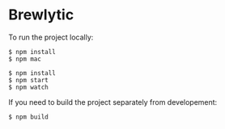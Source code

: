 # Brewlytic

To run the project locally:

```shell
$ npm install
$ npm mac
```

```shell
$ npm install
$ npm start
$ npm watch
```

If you need to build the project separately from developement:

```shell
$ npm build
```
